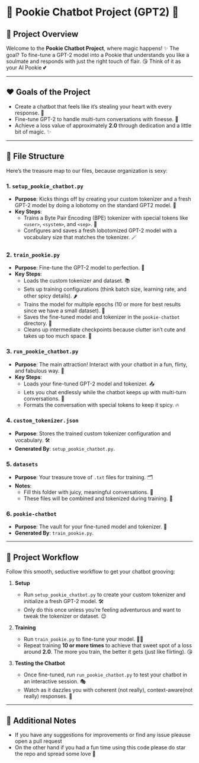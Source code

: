 # 🌟 Pookie Chatbot Project (GPT2) 🌟

## 💬 Project Overview

Welcome to the **Pookie Chatbot Project**, where magic happens! ✨ The goal? To fine-tune a GPT-2 model into a Pookie that understands you like a soulmate and responds with just the right touch of flair. 😘 Think of it as your AI Pookie 💕

---

## ❤️ Goals of the Project

- Create a chatbot that feels like it’s stealing your heart with every response. 💖
- Fine-tune GPT-2 to handle multi-turn conversations with finesse. 🧠
- Achieve a loss value of approximately **2.0** through dedication and a little bit of magic. ✨

---

## 📂 File Structure

Here’s the treasure map to our files, because organization is sexy:

### 1. **`setup_pookie_chatbot.py`**

- **Purpose**: Kicks things off by creating your custom tokenizer and a fresh GPT-2 model by doing a lobotomy on the standard GPT2 model. 🎉
- **Key Steps**:
  - Trains a Byte Pair Encoding (BPE) tokenizer with special tokens like `<user>`, `<system>`, and `<sep>`. 🧵
  - Configures and saves a fresh lobotomized GPT-2 model with a vocabulary size that matches the tokenizer. 🪄

### 2. **`train_pookie.py`**

- **Purpose**: Fine-tune the GPT-2 model to perfection. 💪
- **Key Steps**:
  - Loads the custom tokenizer and dataset. 📚
  - Sets up training configurations (think batch size, learning rate, and other spicy details). 🌶️
  - Trains the model for multiple epochs (10 or more for best results since we have a small dataset). 🔄
  - Saves the fine-tuned model and tokenizer in the `pookie-chatbot` directory. 🏦
  - Cleans up intermediate checkpoints because clutter isn’t cute and takes up too much space. 🧹

### 3. **`run_pookie_chatbot.py`**

- **Purpose**: The main attraction! Interact with your chatbot in a fun, flirty, and fabulous way. 🥳
- **Key Steps**:
  - Loads your fine-tuned GPT-2 model and tokenizer. 📤
  - Lets you chat endlessly while the chatbot keeps up with multi-turn conversations. 💬
  - Formats the conversation with special tokens to keep it spicy. 🔥

### 4. **`custom_tokenizer.json`**

- **Purpose**: Stores the trained custom tokenizer configuration and vocabulary. 🛠️
- **Generated By**: `setup_pookie_chatbot.py`.

### 5. **`datasets`**

- **Purpose**: Your treasure trove of `.txt` files for training. 🗂️
- **Notes**:
  - Fill this folder with juicy, meaningful conversations. 🥰
  - These files will be combined and tokenized during training. 🧩

### 6. **`pookie-chatbot`**

- **Purpose**: The vault for your fine-tuned model and tokenizer. 💎
- **Generated By**: `train_pookie.py`.

---

## 🚀 Project Workflow

Follow this smooth, seductive workflow to get your chatbot grooving:

1. **Setup**

   - Run `setup_pookie_chatbot.py` to create your custom tokenizer and initialize a fresh GPT-2 model. 🛠️
   - Only do this once unless you’re feeling adventurous and want to tweak the tokenizer or dataset. 😉

2. **Training**

   - Run `train_pookie.py` to fine-tune your model. 🏋️‍♂️
   - Repeat training **10 or more times** to achieve that sweet spot of a loss around **2.0**. The more you train, the better it gets (just like flirting). 😘

3. **Testing the Chatbot**
   - Once fine-tuned, run `run_pookie_chatbot.py` to test your chatbot in an interactive session. 🎭
   - Watch as it dazzles you with coherent (not really), context-aware(not really) responses. 🌟

---

## 🔮 Additional Notes

- If you have any suggestions for improvements or find any issue pleause open a pull request
- On the other hand if you had a fun time using this code please do star the repo and spread some love 🫶
